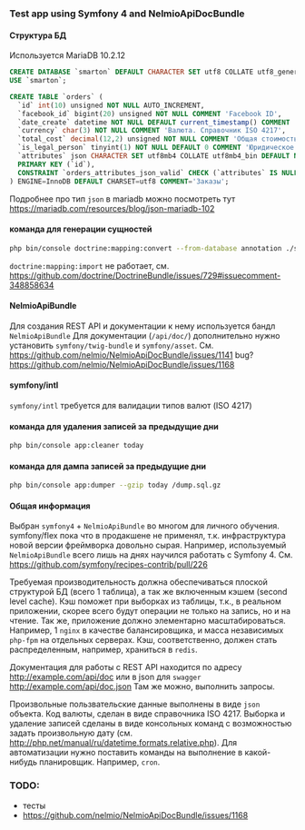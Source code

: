 ### Test app using Symfony 4 and NelmioApiDocBundle


#### Структура БД
Используется MariaDB 10.2.12
```sql
CREATE DATABASE `smarton` DEFAULT CHARACTER SET utf8 COLLATE utf8_general_ci;
USE `smarton`;

CREATE TABLE `orders` (
  `id` int(10) unsigned NOT NULL AUTO_INCREMENT,
  `facebook_id` bigint(20) unsigned NOT NULL COMMENT 'Facebook ID',
  `date_create` datetime NOT NULL DEFAULT current_timestamp() COMMENT 'Дата создания записи',
  `currency` char(3) NOT NULL COMMENT 'Валюта. Справочник ISO 4217',
  `total_cost` decimal(12,2) unsigned NOT NULL COMMENT 'Общая стоимость заказа',
  `is_legal_person` tinyint(1) NOT NULL DEFAULT 0 COMMENT 'Юридическое лицо',
  `attributes` json CHARACTER SET utf8mb4 COLLATE utf8mb4_bin DEFAULT NULL COMMENT 'Произвольные атрибуты в JSON',
  PRIMARY KEY (`id`),
  CONSTRAINT `orders_attributes_json_valid` CHECK (`attributes` IS NULL OR json_valid(`attributes`))
) ENGINE=InnoDB DEFAULT CHARSET=utf8 COMMENT='Заказы';
```
Подробнее про тип `json` в mariadb можно посмотреть тут https://mariadb.com/resources/blog/json-mariadb-102


#### команда для генерации сущностей
```bash
php bin/console doctrine:mapping:convert --from-database annotation ./src/Entity
```
`doctrine:mapping:import` не работает, см. https://github.com/doctrine/DoctrineBundle/issues/729#issuecomment-348858634


#### NelmioApiBundle
Для создания REST API и документации к нему используется бандл `NelmioApiBundle`
Для документации (`/api/doc/`) дополнительно нужно установить `symfony/twig-bundle` и `symfony/asset`. См. https://github.com/nelmio/NelmioApiDocBundle/issues/1141
bug? https://github.com/nelmio/NelmioApiDocBundle/issues/1168


#### symfony/intl
`symfony/intl` требуется для валидации типов валют (ISO 4217)


#### команда для удаления записей за предыдущие дни
```bash
php bin/console app:cleaner today
```

#### команда для дампа записей за предыдущие дни
```bash
php bin/console app:dumper --gzip today /dump.sql.gz
```


#### Общая информация
Выбран `symfony4` + `NelmioApiBundle` во многом для личного обучения. symfony/flex пока что в продакшене не применял, т.к. инфраструктура новой версии фреймворка довольно сырая.
Например, используемый `NelmioApiBundle` всего лишь на днях научился работать с Symfony 4. См. https://github.com/symfony/recipes-contrib/pull/226

Требуемая производительность должна обеспечиваться плоской структурой БД (всего 1 таблица), а так же включенным кэшем (second level cache). Кэш поможет при выборках из таблицы, т.к., в реальном приложении, скорее всего будут операции не только на запись, но и на чтение.
Так же, приложение должно элементарно масштабироваться. Например, 1 `nginx` в качестве балансировщика, и масса независимых `php-fpm` на отдельных серверах. Кэш, соответственно, должен стать распределенным, например, храниться в `redis`.

Документация для работы с REST API находится по адресу http://example.com/api/doc или в json для `swagger` http://example.com/api/doc.json
Там же можно, выполнить запросы.

Произвольные пользвательские данные выполнены в виде `json` объекта.
Код валюты, сделан в виде справочника ISO 4217.
Выборка и удаление записей сделаны в виде консольных команд с возможностью задать произвольную дату (см. http://php.net/manual/ru/datetime.formats.relative.php).
Для автоматизации нужно поставить команды на выполнение в какой-нибудь планировщик. Например, `cron`.


### TODO:
- тесты
- https://github.com/nelmio/NelmioApiDocBundle/issues/1168
